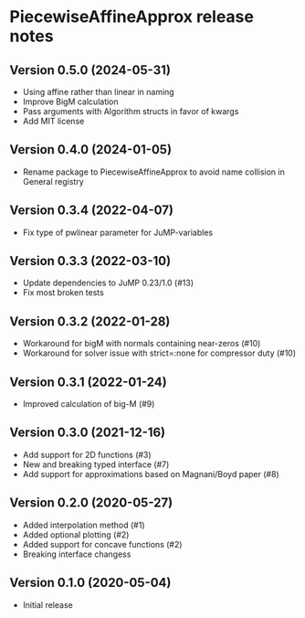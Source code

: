 PiecewiseAffineApprox release notes
===================================

Version 0.5.0 (2024-05-31)
--------------------------
- Using affine rather than linear in naming
- Improve BigM calculation
- Pass arguments with Algorithm structs in favor of kwargs
- Add MIT license

Version 0.4.0 (2024-01-05)
--------------------------
- Rename package to PiecewiseAffineApprox to avoid name collision in General registry

Version 0.3.4 (2022-04-07)
--------------------------
- Fix type of pwlinear parameter for JuMP-variables

Version 0.3.3 (2022-03-10)
--------------------------
- Update dependencies to JuMP 0.23/1.0 (#13)
- Fix most broken tests

Version 0.3.2 (2022-01-28)
--------------------------
- Workaround for bigM with normals containing near-zeros (#10)
- Workaround for solver issue with strict=:none for compressor duty (#10)

Version 0.3.1 (2022-01-24)
--------------------------
- Improved calculation of big-M (#9)

Version 0.3.0 (2021-12-16)
--------------------------
- Add support for 2D functions (#3)
- New and breaking typed interface (#7)
- Add support for approximations based on Magnani/Boyd paper (#8)


Version 0.2.0 (2020-05-27)
--------------------------
- Added interpolation method (#1)
- Added optional plotting (#2)
- Added support for concave functions (#2)
- Breaking interface changess

Version 0.1.0 (2020-05-04)
--------------------------
- Initial release